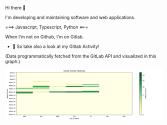 Hi there 👋

I'm developing and maintaining software and web applications.

  ===> Javascript, Typescript, Python <===

When I'm not on Github, I'm on Gitlab.

- 🔭 So take also a look at my Gitlab Activity!

(Data programmatically fetched from the GitLab API and visualized in this graph.)


![GitLab Activity](https://raw.githubusercontent.com/remireci/gitlab_activity/main/gitlab_activity.png)

